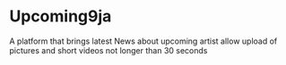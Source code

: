 # Upcoming9ja
A platform that brings latest News about upcoming artist 
allow upload of pictures and short videos not longer than 30 seconds
